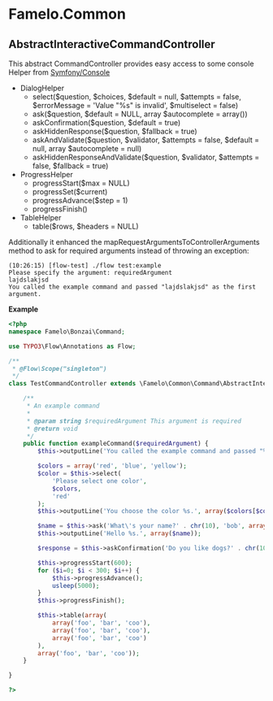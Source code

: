Famelo.Common
=============

AbstractInteractiveCommandController
--------------------------------------------------------

This abstract CommandController provides easy access to some console Helper from [Symfony/Console](http://symfony.com/doc/current/components/console/helpers/index.html)

- DialogHelper
    - select($question, $choices, $default = null, $attempts = false, $errorMessage = 'Value "%s" is invalid', $multiselect = false)
    - ask($question, $default = NULL, array $autocomplete = array())
    - askConfirmation($question, $default = true)
    - askHiddenResponse($question, $fallback = true)
    - askAndValidate($question, $validator, $attempts = false, $default = null, array $autocomplete = null)
    - askHiddenResponseAndValidate($question, $validator, $attempts = false, $fallback = true)
- ProgressHelper
    - progressStart($max = NULL)
    - progressSet($current)
    - progressAdvance($step = 1)
    - progressFinish()
- TableHelper
    - table($rows, $headers = NULL)

Additionally it enhanced the mapRequestArgumentsToControllerArguments method to ask for required arguments instead of throwing an exception:

```
(10:26:15) [flow-test] ./flow test:example
Please specify the argument: requiredArgument
lajdslakjsd
You called the example command and passed "lajdslakjsd" as the first argument.
```

**Example**

```php
<?php
namespace Famelo\Bonzai\Command;

use TYPO3\Flow\Annotations as Flow;

/**
 * @Flow\Scope("singleton")
 */
class TestCommandController extends \Famelo\Common\Command\AbstractInteractiveCommandController {

	/**
	 * An example command
	 *
	 * @param string $requiredArgument This argument is required
	 * @return void
	 */
	public function exampleCommand($requiredArgument) {
		$this->outputLine('You called the example command and passed "%s" as the first argument.', array($requiredArgument));

		$colors = array('red', 'blue', 'yellow');
		$color = $this->select(
			'Please select one color',
			$colors,
			'red'
		);
		$this->outputLine('You choose the color %s.', array($colors[$color]));

		$name = $this->ask('What\'s your name?' . chr(10), 'bob', array('bob', 'sally', 'blake'));
		$this->outputLine('Hello %s.', array($name));

		$response = $this->askConfirmation('Do you like dogs?' . chr(10));

		$this->progressStart(600);
		for ($i=0; $i < 300; $i++) {
			$this->progressAdvance();
			usleep(5000);
		}
		$this->progressFinish();

		$this->table(array(
			array('foo', 'bar', 'coo'),
			array('foo', 'bar', 'coo'),
			array('foo', 'bar', 'coo')
		),
		array('foo', 'bar', 'coo'));
	}

}

?>
```
